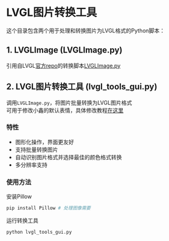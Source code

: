 # LVGL图片转换工具  

这个目录包含两个用于处理和转换图片为LVGL格式的Python脚本：

## 1. LVGLImage (LVGLImage.py)

引用自LVGL[官方repo](https://github.com/lvgl/lvgl)的转换脚本[LVGLImage.py](https://github.com/lvgl/lvgl/blob/master/scripts/LVGLImage.py)  

## 2. LVGL图片转换工具 (lvgl_tools_gui.py)

调用`LVGLImage.py`，将图片批量转换为LVGL图片格式  
可用于修改小鑫的默认表情，具体修改教程[在这里](https://www.bilibili.com/video/BV12FQkYeEJ3/)

### 特性

- 图形化操作，界面更友好
- 支持批量转换图片
- 自动识别图片格式并选择最佳的颜色格式转换
- 多分辨率支持

### 使用方法

安装Pillow

```bash
pip install Pillow # 处理图像需要
```

运行转换工具

```bash
python lvgl_tools_gui.py
```

